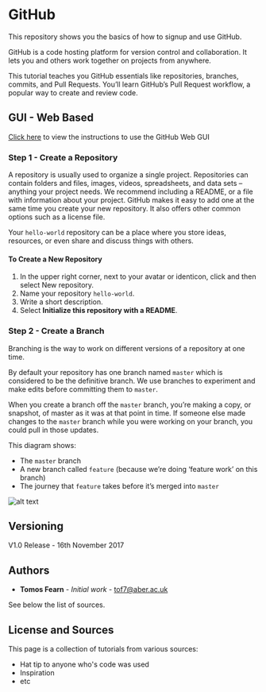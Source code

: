 # GitHub

This repository shows you the basics of how to signup and use GitHub.

GitHub is a code hosting platform for version control and collaboration. It lets you and others work together on projects from anywhere.

This tutorial teaches you GitHub essentials like repositories, branches, commits, and Pull Requests. You’ll learn GitHub’s Pull Request workflow, a popular way to create and review code.

## GUI - Web Based

[Click here](gui.md) to view the instructions to use the GitHub Web GUI

### Step 1 - Create a Repository

A repository is usually used to organize a single project. Repositories can contain folders and files, images, videos, spreadsheets, and data sets – anything your project needs. We recommend including a README, or a file with information about your project. GitHub makes it easy to add one at the same time you create your new repository. It also offers other common options such as a license file.

Your `hello-world` repository can be a place where you store ideas, resources, or even share and discuss things with others.

#### To Create a New Repository

1. In the upper right corner, next to your avatar or identicon, click and then select New repository.
2. Name your repository `hello-world`.
3. Write a short description.
4. Select **Initialize this repository with a README**.

### Step 2 - Create a Branch

Branching is the way to work on different versions of a repository at one time.

By default your repository has one branch named `master` which is considered to be the definitive branch. We use branches to experiment and make edits before committing them to `master`.

When you create a branch off the `master` branch, you’re making a copy, or snapshot, of master as it was at that point in time. If someone else made changes to the `master` branch while you were working on your branch, you could pull in those updates.

This diagram shows:
* The `master` branch
* A new branch called `feature` (because we’re doing ‘feature work’ on this branch)
* The journey that `feature` takes before it’s merged into `master`

![alt text][branches]

## Versioning
V1.0 Release - 16th November 2017

## Authors

* **Tomos Fearn** - *Initial work* - [tof7@aber.ac.uk](mailto:tof7@aber.ac.uk)

See below the list of sources.

## License and Sources

This page is a collection of tutorials from various sources:

* Hat tip to anyone who's code was used
* Inspiration
* etc

[branches]: https://guides.github.com/activities/hello-world/branching.png "Master Branch"
